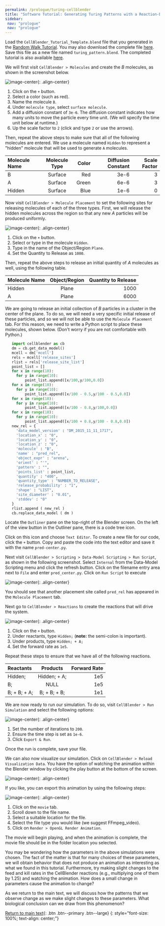 ```yaml
---
permalink: /prologue/turing-cellblender
title: "Software Tutorial: Generating Turing Patterns with a Reaction-Diffusion Simulation in CellBlender"
sidebar:
 nav: "prologue"
 nav: "prologue"
---
```


Load the `CellBlender_Tutorial_Template.blend` file that you generated in the [Random Walk Tutorial](tutorial-random-walk). You may also download the complete file <a href="../tutorials/CellBlender_Tutorial_Template.blend" download="CellBlender_Tutorial_Template.blend">here</a>. Save this file as a new file named `turing_pattern.blend`. The completed tutorial is also available <a href="../tutorials/turing_pattern.blend" download="turing_pattern.blend">here</a>.

We will first visit `CellBlender > Molecules` and create the *B* molecules, as shown in the screenshot below.

![image-center](../assets/images/motifs_norm1.png){: .align-center}

1. Click on the `+` button.
2. Select a color (such as red).
3. Name the molecule `B`.
4. Under `molecule type`, select `surface molecule`.
5. Add a diffusion constant of `3e-6`. The diffusion constant indicates how many units to move the particle every time unit. (We will specify the time unit below at runtime.)
6. Up the scale factor to `2` (click and type `2` or use the arrows).

Then, repeat the above steps to make sure that all of the following molecules are entered. We use a molecule named `Hidden` to represent a "hidden" molecule that will be used to generate `A` molecules.

| Molecule Name | Molecule Type | Color | Diffusion Constant| Scale Factor|
|:--------|:-------:|--------:|--------:|--------:|
| B  | Surface | Red | 3e-6  | 3|
| A  | Surface  | Green | 6e-6  | 3 |
| Hidden  | Surface  | Blue | 1e-6  | 0 |

Now visit `CellBlender > Molecule Placement` to set the following sites for releasing molecules of each of the three types. First, we will release the hidden molecules across the region so that any new *A* particles will be produced uniformly.

![image-center](../assets/images/motifs_norm3.png){: .align-center}

1. Click on the `+` button.
2. Select or type in the molecule `Hidden`.
3. Type in the name of the Object/Region `Plane`.
4. Set the Quantity to Release as `1000`.

Then, repeat the above steps to release an initial quantity of *A* molecules as well, using the following table.

| Molecule Name | Object/Region|Quantity to Release|
|:--------|:-------:|--------:|
| Hidden  | Plane | 1000 |
| A | Plane | 6000 |

We are going to release an initial collection of *B* particles in a cluster in the center of the plane. To do so, we will need a very specific initial release of these particles, and so we will not be able to use the `Molecule Placement` tab. For this reason, we need to write a Python script to place these molecules, shown below. (Don't worry if you are not comfortable with Python.)

~~~ python
   import cellblender as cb
   dm = cb.get_data_model()
   mcell = dm['mcell']
   rels = mcell['release_sites']
   rlist = rels['release_site_list']
   point_list = []
   for x in range(10):
     for y in range(10):
         point_list.append([x/100,y/100,0.0])
   for x in range(10):
     for y in range(10):
         point_list.append([x/100 - 0.5,y/100 - 0.5,0.0])
   for x in range(10):
     for y in range(10):
         point_list.append([x/100 - 0.8,y/100,0.0])
   for x in range(10):
     for y in range(10):
         point_list.append([x/100 + 0.8,y/100 - 0.8,0.0])
   new_rel = {
     'data_model_version' : "DM_2015_11_11_1717",
     'location_x' : "0",
     'location_y' : "0",
     'location_z' : "0",
     'molecule' : "B",
     'name' : "pred_rel",
     'object_expr' : "arena",
     'orient' : "'",
     'pattern' : "",
     'points_list' : point_list,
     'quantity' : "400",
     'quantity_type' : "NUMBER_TO_RELEASE",
     'release_probability' : "1",
     'shape' : "LIST",
     'site_diameter' : "0.01",
     'stddev' : "0"
   }
   rlist.append ( new_rel )
   cb.replace_data_model ( dm )
~~~

Locate the `Outliner` pane on the top-right of the Blender screen. On the left of the view button in the Outliner pane, there is a code tree icon.

Click on this icon and choose `Text Editor`. To create a new file for our code, click the `+` button. Copy and paste the code into the text editor and save it with the name `pred-center.py`.

Next visit `CellBlender > Scripting > Data-Model Scripting > Run Script`, as shown in the following screenshot. Select `Internal` from the Data-Model Scripting menu and click the refresh button. Click on the filename entry area next to `File` and enter `pred_center.py`. Click on `Run Script` to execute

![image-center](../assets/images/outliner_script.PNG){: .align-center}

You should see that another placement site called `pred_rel` has appeared in the `Molecule Placement` tab.

Next go to `CellBlender > Reactions` to create the reactions that will drive the system.

![image-center](../assets/images/motifs_norm4.png){: .align-center}

1. Click on the `+` button.
2. Under reactants, type `Hidden;` (**note:** the semi-colon is important).
3. Under products, type `Hidden; + A;`
4. Set the forward rate as `1e5`.

Repeat these steps to ensure that we have all of the following reactions.

| Reactants |Products|Forward Rate|
|:--------|:-------:|--------:|
| Hidden;  | Hidden; + A; | 1e5 |
| B;  | NULL | 1e5 |
| B; + B; + A;  | B; + B; + B; | 1e1 |

We are now ready to run our simulation. To do so, visit `CellBlender > Run Simulation` and select the following options:

![image-center](../assets/images/motifs_norm7.png){: .align-center}

1. Set the number of iterations to `200`.
2. Ensure the time step is set as `1e-6`.
3. Click `Export & Run`.

Once the run is complete, save your file.

We can also now visualize our simulation. Click on `CellBlender > Reload Visualization Data`. You have the option of watching the animation within the Blender window by clicking the play button at the bottom of the screen.

![image-center](../assets/images/motifs_norm8.png){: .align-center}

If you like, you can export this animation by using the following steps:

![image-center](../assets/images/cellblender_render.png){: .align-center}

1. Click on the `movie` tab.
2. Scroll down to the file name.
3. Select a suitable location for the file.
4. Select the file type you would like (we suggest FFmpeg_video).
5. Click on `Render > OpenGL Render Animation`.

The movie will begin playing, and when the animation is complete, the movie file should be in the folder location you selected.

You may be wondering how the parameters in the above simulations were chosen. The fact of the matter is that for many choices of these parameters, we will obtain behavior that does not produce an animation as interesting as what we found in this tutorial. Furthermore, try making slight changes to the feed and kill rates in the CellBlender reactions (e.g., multiplying one of them by 1.25) and watching the animation. How does a small change in parameters cause the animation to change?

As we return to the main text, we will discuss how the patterns that we observe change as we make slight changes to these parameters. What biological conclusion can we draw from this phenomenon?

[Return to main text](animals#tuning-reaction-diffusion-parameters-produces-different-turing-patterns){: .btn .btn--primary .btn--large}
{: style="font-size: 100%; text-align: center;"}
